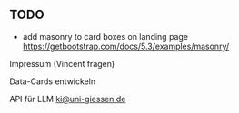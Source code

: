 ## TODO

- add masonry to card boxes on landing page https://getbootstrap.com/docs/5.3/examples/masonry/

Impressum (Vincent fragen)

Data-Cards entwickeln

API für LLM ki@uni-giessen.de